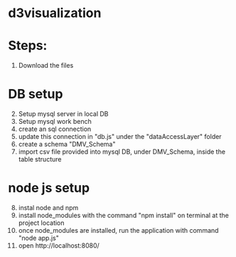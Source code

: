 # d3visualization

# Steps:
1. Download the files
# DB setup
2. Setup mysql server in local DB
3. Setup mysql work bench
4. create an sql connection
5. update this connection in "db.js" under the "dataAccessLayer" folder 
6. create a schema "DMV_Schema"
7. import csv file provided into mysql DB, under DMV_Schema, inside the table structure
# node js setup
8. instal node and npm
9. install node_modules with the command "npm install" on terminal at the project location
10. once node_modules are installed, run the application with command "node app.js"
11. open http://localhost:8080/

